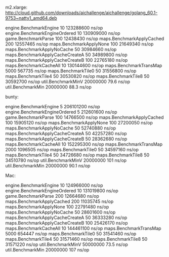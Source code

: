 m2.xlarge:
  http://cloud.github.com/downloads/aichallenge/aichallenge/golang_60.1-9753~natty1_amd64.deb

engine.BenchmarkEngine	      10	 123288600 ns/op
engine.BenchmarkEngineOrdered	      10	 130909000 ns/op
game.BenchmarkParse	     100	  12438430 ns/op
maps.BenchmarkApplyCached	     200	  12557465 ns/op
maps.BenchmarkApplyNone	     100	  21649340 ns/op
maps.BenchmarkApplyNoCache	      50	  30984660 ns/op
maps.BenchmarkApplyCacheCreateA	      50	  34989800 ns/op
maps.BenchmarkApplyCacheCreateB	     100	  22765180 ns/op
maps.BenchmarkCacheAll	      10	 130144600 ns/op
maps.BenchmarkTransMap	    5000	    567735 ns/op
maps.BenchmarkTile0	      50	  31556800 ns/op
maps.BenchmarkTile4	      50	  30530820 ns/op
maps.BenchmarkTile8	      50	  30592700 ns/op
util.BenchmarkMinV	20000000	        79.6 ns/op
util.BenchmarkMin	20000000	        88.3 ns/op

bunty:

engine.BenchmarkEngine	       5	 206101200 ns/op
engine.BenchmarkEngineOrdered	       5	 212601600 ns/op
game.BenchmarkParse	     100	  14766500 ns/op
maps.BenchmarkApplyCached	     100	  15905120 ns/op
maps.BenchmarkApplyNone	     100	  27200050 ns/op
maps.BenchmarkApplyNoCache	      50	  52740880 ns/op
maps.BenchmarkApplyCacheCreateA	      50	  42257280 ns/op
maps.BenchmarkApplyCacheCreateB	      50	  28362680 ns/op
maps.BenchmarkCacheAll	      10	 152295300 ns/op
maps.BenchmarkTransMap	    2000	   1096505 ns/op
maps.BenchmarkTile0	      50	  34597160 ns/op
maps.BenchmarkTile4	      50	  34726680 ns/op
maps.BenchmarkTile8	      50	  34510780 ns/op
util.BenchmarkMinV	20000000	       101 ns/op
util.BenchmarkMin	20000000	        90.1 ns/op

Mac:

engine.BenchmarkEngine	      10	 124966000 ns/op
engine.BenchmarkEngineOrdered	      10	 131019800 ns/op
game.BenchmarkParse	     200	  12664680 ns/op
maps.BenchmarkApplyCached	     200	  11035745 ns/op
maps.BenchmarkApplyNone	     100	  22791480 ns/op
maps.BenchmarkApplyNoCache	      50	  28601600 ns/op
maps.BenchmarkApplyCacheCreateA	      50	  36333280 ns/op
maps.BenchmarkApplyCacheCreateB	     100	  25426170 ns/op
maps.BenchmarkCacheAll	      10	 144461100 ns/op
maps.BenchmarkTransMap	    5000	    654447 ns/op
maps.BenchmarkTile0	      50	  31541460 ns/op
maps.BenchmarkTile4	      50	  31571460 ns/op
maps.BenchmarkTile8	      50	  31571220 ns/op
util.BenchmarkMinV	50000000	        73.5 ns/op
util.BenchmarkMin	20000000	       107 ns/op
